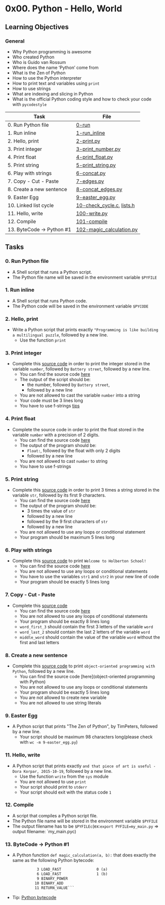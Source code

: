 # 0x00. Python - Hello, World

## Learning Objectives

### General

* Why Python programming is awesome
* Who created Python
* Who is Guido van Rossum
* Where does the name ‘Python’ come from
* What is the Zen of Python
* How to use the Python interpreter
* How to print text and variables using `print`
* How to use strings
* What are indexing and slicing in Python
* What is the official Python coding style and how to check your code with `pycodestyle`

| Task | File |
| ---- | ---- |
| 0. Run Python file | [0-run](./0-run) |
| 1. Run inline | [1-run_inline](./1-run_inline) |
| 2. Hello, print | [2-print.py](./2-print.py) |
| 3. Print integer | [3-print_number.py](./3-print_number.py) |
| 4. Print float | [4-print_float.py](./4-print_float.py) |
| 5. Print string | [5-print_string.py](./5-print_string.py) |
| 6. Play with strings | [6-concat.py](./6-concat.py) |
| 7. Copy - Cut - Paste | [7-edges.py](./7-edges.py) |
| 8. Create a new sentence | [8-concat_edges.py](./8-concat_edges.py) |
| 9. Easter Egg | [9-easter_egg.py](./9-easter_egg.py) |
| 10. Linked list cycle | [10-check_cycle.c](./10-check_cycle.c), [lists.h](./lists.h) |
| 11. Hello, write | [100-write.py](./100-write.py) |
| 12. Compile | [101-compile](./101-compile) |
| 13. ByteCode -> Python #1 | [102-magic_calculation.py](./102-magic_calculation.py) |

## Tasks
### 0. Run Python file
* A Shell script that runs a Python script.
* The Python file name will be saved in the environment variable `$PYFILE`
### 1. Run inline
* A Shell script that runs Python code.
* The Python code will be saved in the environment variable `$PYCODE`
### 2. Hello, print
* Write a Python script that prints exactly `"Programming is like building a multilingual puzzle`, followed by a new line.
	* Use the function `print`
### 3. Print integer
* Complete this [source code](https://github.com/alx-tools/0x00.py/blob/master/3-print_number.py) in order to print the integer stored in the variable `number`, followed by `Battery street`, followed by a new line.
	* You can find the source code [here](https://github.com/alx-tools/0x00.py/blob/master/3-print_number.py)
	* The output of the script should be:
		* the number, followed by `Battery street`,
		* followed by a new line
	* You are not allowed to cast the variable `number` into a string
	* Your code must be 3 lines long
	* You have to use f-strings [tips](https://realpython.com/python-f-strings/)
### 4. Print float
* Complete the source code in order to print the float stored in the variable `number` with a precision of 2 digits.
	* You can find the source code [here](https://github.com/alx-tools/0x00.py/blob/master/4-print_float.py)
	* The output of the program should be:
		* `Float:`, followed by the float with only 2 digits
		* followed by a new line
	* You are not allowed to cast `number` to string
	* You have to use f-strings
### 5. Print string
* Complete this [source code](https://github.com/alx-tools/0x00.py/blob/master/5-print_string.py) in order to print 3 times a string stored in the variable `str`, followed by its first 9 characters.
	* You can find the source code [here](https://github.com/alx-tools/0x00.py/blob/master/5-print_string.py)
	* The output of the program should be:
		* 3 times the value of `str`
		* followed by a new line
		* followed by the 9 first characters of `str`
		* followed by a new line
	* You are not allowed to use any loops or conditional statement
	* Your program should be maximum 5 lines long
### 6. Play with strings
* Complete this [source code](https://github.com/alx-tools/0x00.py/blob/master/6-concat.py) to print `Welcome to Holberton School!`
	* You can find the source code [here](https://github.com/alx-tools/0x00.py/blob/master/6-concat.py)
	* You are not allowed to use any loops or conditional statements
	* You have to use the variables `str1` and `str2` in your new line of code
	* Your program should be exactly 5 lines long
### 7. Copy - Cut - Paste
* Complete this [source code](https://github.com/alx-tools/0x00.py/blob/master/7-edges.py)
	* You can find the source code [here](https://github.com/alx-tools/0x00.py/blob/master/7-edges.py)
	* You are not allowed to use any loops of conditional statements
	* Your program should be exactly 8 lines long
	* `word_first_3` should contain the first 3 letters of the variable `word`
	* `word_last_2` should contain the last 2 letters of the variable `word`
	* `middle_word` should contain the value of the variable `word` without the first and last letters
### 8. Create a new sentence
* Complete this [source code](https://github.com/alx-tools/0x00.py/blob/master/8-concat_edges.py) to print `object-oriented programming with Python`, followed by a new line.
	* You can find the source code [here](object-oriented programming with Python)
	* You are not allowed to use any loops or conditional statements
	* Your program should be exactly 5 lines long
	* You are not allowed to create new variable
	* You are not allowed to use string literals
### 9. Easter Egg
* A Python script that prints "The Zen of Python", by TimPeters, followed by a new line.
	* Your script should be maximum 98 characters long(please check with `wc -m 9-easter_egg.py`)
### 11. Hello, write
* A Python script that prints exactly `and that piece of art is useful - Dora Korpar, 2015-10-19`, followed by a new line.
	* Use the function `write` from the `sys` module
	* You are not allowed to use `print`
	* Your script should print to `stderr`
	* Your script should exit with the status code `1`
### 12. Compile
* A script that compiles a Python script file.
* The Python file name will be stored in the environment variable `$PYFILE`
* The output filename has to be `$PYFILEc`(ex:`export PYFILE=my_main.py` => output filename: `my_main.pyc)
### 13. ByteCode -> Python #1
* A Python function `def magic_calculation(a, b):` that does exactly the same as the following Python bytecode:
	``` 3           0 LOAD_CONST               1 (98)
               3 LOAD_FAST                0 (a)
               6 LOAD_FAST                1 (b)
               9 BINARY_POWER
              10 BINARY_ADD
              11 RETURN_VALUE```
* Tip: [Python bytecode](https://docs.python.org/3.4/library/dis.html)
